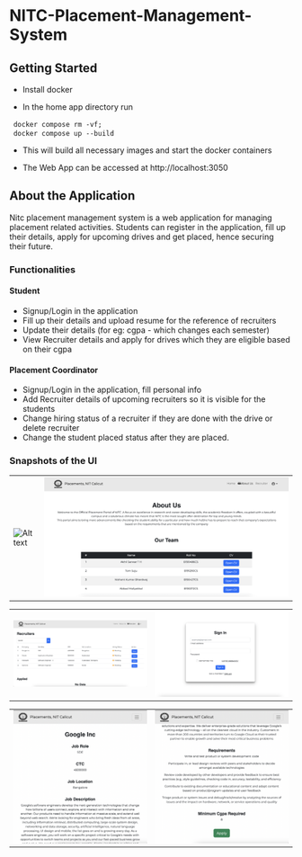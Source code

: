 # NITC-Placement-Management-System


## Getting Started

- Install docker

- In the home app directory run
```
 docker compose rm -vf;
 docker compose up --build
```

- This will build all necessary images and start the docker containers

- The Web App can be accessed at http://localhost:3050

## About the Application

Nitc placement management system is a web application for managing placement related activities. Students can register in the application, fill up their details, apply for upcoming drives and get placed, hence securing their future.

### Functionalities
#### Student
- Signup/Login in the application
- Fill up their details and upload resume for the reference of recruiters
- Update their details (for eg: cgpa - which changes each semester)
- View Recruiter details and apply for drives which they are eligible based on their cgpa

#### Placement Coordinator
 - Signup/Login in the application, fill personal info
 - Add Recruiter details of upcoming recruiters so it is visible for the students
 - Change hiring status of a recruiter if they are done with the drive or delete recruiter
 - Change the student placed status after they are placed.

### Snapshots of the UI

|                           |                             |
| ----------------------------------- | ----------------------------------- |
| ![Alt text](./readme-assets/readme-1.png "a title") | ![Alt text](./readme-assets/readme-2.png "a title") |

|                           |                             |
| ----------------------------------- | ----------------------------------- |
| ![Alt text](./readme-assets/readme-3.png "a title") | ![Alt text](./readme-assets/readme-4.png "a title") |

|                           |                             |
| ----------------------------------- | ----------------------------------- |
| ![Alt text](./readme-assets/readme-5.png "a title") | ![Alt text](./readme-assets/readme-6.png "a title") |



